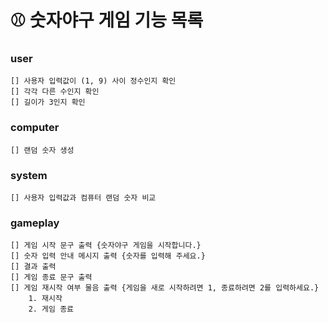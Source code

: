 # ⚾ ️숫자야구 게임 기능 목록

### user
    [] 사용자 입력값이 (1, 9) 사이 정수인지 확인
    [] 각각 다른 수인지 확인
    [] 길이가 3인지 확인

### computer
    [] 랜덤 숫자 생성

### system
    [] 사용자 입력값과 컴퓨터 랜덤 숫자 비교 

### gameplay
    [] 게임 시작 문구 출력 {숫자야구 게임을 시작합니다.}
    [] 숫자 입력 안내 메시지 출력 {숫자를 입력해 주세요.}
    [] 결과 출력
    [] 게임 종료 문구 출력
    [] 게임 재시작 여부 물음 출력 {게임을 새로 시작하려면 1, 종료하려면 2를 입력하세요.}
        1. 재시작
        2. 게임 종료